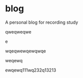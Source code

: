 # blog
A personal blog for recording study

qweqweqwe



e

wqeqwewqewqwqe



weqewq

ewqewq111wq232q13213